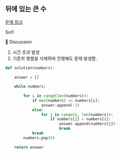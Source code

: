 ## 뒤에 있는 큰 수 

[문제 링크](https://school.programmers.co.kr/learn/courses/30/lessons/154539)


Sol1 

🤔 Discussion 

1. 시간 초과 발생
2. 기존의 행렬을 삭제하며 진행해도 문제 발생함.


```python
def solution(numbers):
    
    answer = []
    
    while numbers:
        
        for i in range(len(numbers)):
            if max(numbers) == numbers[i]:
                answer.append(-1)
            else:
                for j in range(i, len(numbers)):
                    if numbers[j] > numbers[i]:
                        answer.append(numbers[j])
                        break
            break
        numbers.pop(0)
    
    return answer

```
